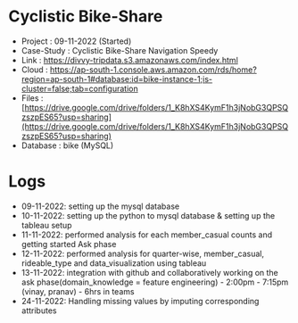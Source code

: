 # Cyclistic Bike-Share

- Project : 09-11-2022 (Started)
- Case-Study : Cyclistic Bike-Share Navigation Speedy
- Link : https://divvy-tripdata.s3.amazonaws.com/index.html
- Cloud : https://ap-south-1.console.aws.amazon.com/rds/home?region=ap-south-1#database:id=bike-instance-1;is-cluster=false;tab=configuration
- Files : [https://drive.google.com/drive/folders/1_K8hXS4KymF1h3jNobG3QPSQzszpES65?usp=sharing](https://drive.google.com/drive/folders/1_K8hXS4KymF1h3jNobG3QPSQzszpES65?usp=sharing)
- Database : bike (MySQL)

# Logs

- 09-11-2022: setting up the mysql database
- 10-11-2022: setting up the python to mysql database & setting up the tableau setup
- 11-11-2022: performed analysis for each member_casual counts and getting started Ask phase
- 12-11-2022: performed analysis for quarter-wise, member_casual, rideable_type and data_visualization using tableau
- 13-11-2022: integration with github and collaboratively working on the ask phase(domain_knowledge = feature engineering) - 2:00pm - 7:15pm (vinay, pranav) - 6hrs in teams
- 24-11-2022: Handling missing values by imputing corresponding attributes
